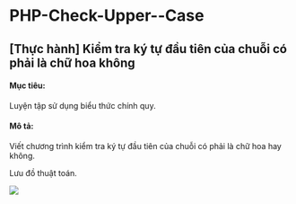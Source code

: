 # PHP-Check-Upper--Case

## [Thực hành] Kiểm tra ký tự đầu tiên của chuỗi có phải là chữ hoa không

#### Mục tiêu:
Luyện tập sử dụng biểu thức chính quy.

#### Mô tả:
Viết chương trình kiểm tra ký tự đầu tiên của chuỗi có phải là chữ hoa hay không.

Lưu đồ thuật toán.

<img src="https://i.imgur.com/uiCIK6N.png">
